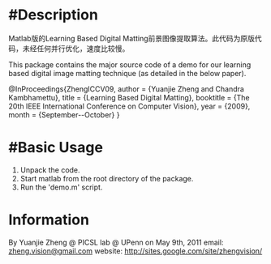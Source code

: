 #Description
===========
Matlab版的Learning Based Digital Matting前景图像提取算法。此代码为原版代码，未经任何并行优化，速度比较慢。

This package contains the major source code of a demo for our learning based digital image matting technique (as detailed in the below paper).

@InProceedings{ZhengICCV09,
  author = {Yuanjie Zheng and Chandra Kambhamettu},
  title = {Learning Based Digital Matting},
  booktitle = {The 20th IEEE International Conference on Computer Vision},
  year = {2009},
  month = {September--October}
}


#Basic Usage
===========

1. Unpack the code.
2. Start matlab from the root directory of the package.
3. Run the 'demo.m' script.

Information
===========
By Yuanjie Zheng @ PICSL lab @ UPenn on May 9th, 2011
email: zheng.vision@gmail.com
website: http://sites.google.com/site/zhengvision/
